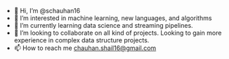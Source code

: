 - 👋 Hi, I’m @schauhan16
- 👀 I’m interested in machine learning, new languages, and algorithms
- 🌱 I’m currently learning data science and streaming pipelines.
- 💞️ I’m looking to collaborate on all kind of projects. Looking to gain more experience in complex data structure projects.
- 📫 How to reach me chauhan.shail16@gmail.com

<!---
schauhan16/schauhan16 is a ✨ special ✨ repository because its `README.md` (this file) appears on your GitHub profile.
You can click the Preview link to take a look at your changes.
--->
